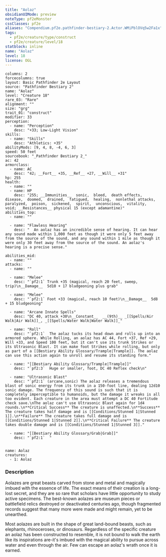 ```yaml
---
title: "Aolaz"
obsidianUIMode: preview
noteType: pf2eMonster
cssClasses: pf2e
aliases: "Compendium.pf2e.pathfinder-bestiary-2.Actor.WMiPblOVq5w2Fa1x" 
tags:
  - pf2e/creature/type/construct
  - pf2e/creature/level/18
statblock: inline
name: "Aolaz"
level: 18
license: OGL
---
```


```statblock
columns: 2
forcecolumns: true
layout: Basic Pathfinder 2e Layout
source: "Pathfinder Bestiary 2"
name: "Aolaz"
level: "Creature 18"
rare_03: "Rare"
alignment: ""
size: "grg"
trait_01: "construct"
modifier: 33
perception:
  - name: "Perception"
    desc: "+33; Low-Light Vision"
skills:
  - name: "Skills"
    desc: "Athletics: +35"
abilityMods: [9, 4, 8, -4, 6, 3]
speed: 50 feet
sourcebook: "_Pathfinder Bestiary 2_"
ac: 42
armorclass:
  - name: AC
    desc: "42; __Fort__ +35, __Ref__ +27, __Will__ +31"
hp: 255
health:
  - name: ""
  - name: HP
    desc: "255; __Immunities__  sonic,  bleed,  death effects,  disease,  doomed,  drained,  fatigued,  healing,  nonlethal attacks,  paralyzed,  poison,  sickened,  spirit,  unconscious,  vitality,  void; __Resistances__ physical 15 (except adamantine)"
abilities_top:
  - name: ""

  - name: "Flawless Hearing"
    desc: "  An aolaz has an incredible sense of hearing. It can hear any sound made within 1,000 feet as though it were only 5 feet away from the source of the sound, and any sound within 1 mile as though it were only 30 feet away from the source of the sound. An aolaz's hearing is a precise sense."

abilities_mid:
  - name: ""
attacks:
  - name: ""

  - name: "Melee"
    desc: "`pf2:1` Trunk +35 (magical, reach 20 feet, sweep, trip)\n__Damage__  5d10 + 17 bludgeoning plus grab"

  - name: "Melee"
    desc: "`pf2:1` Foot +33 (magical, reach 10 feet)\n__Damage__  5d8 + 15 bludgeoning"

  - name: "Arcane Innate Spells"
    desc: "DC 40, attack +30\n__Constant__  __(9th)__ _[[Spells/Air Walk|Air Walk]]_, _[[Spells/Water Walk|Water Walk]]_"

  - name: "Roll"
    desc: "`pf2:1`  The aolaz tucks its head down and rolls up into an armored sphere. While Rolling, an aolaz has AC 44, Fort +37, Ref +29, Will +33, and Speed 100 feet, but it can't use its trunk Strikes or its Ultrasonic Blast. It can make foot Strikes while rolling, but only as part of a [[Bestiary Ability Glossary/Trample|Trample]]. The aolaz can use this action again to unroll and resume its standing form."

  - name: "[[Bestiary Ability Glossary/Trample|Trample]]"
    desc: "`pf2:3`  Huge or smaller, foot, DC 40 Reflex check\n"

  - name: "Ultrasonic Blast"
    desc: "`pf2:1` (arcane,sonic) The aolaz releases a tremendous blast of sonic energy from its trunk in a 150-foot line, dealing 12d10 sonic damage. The frequency of this sound is such that it is completely imperceptible to humanoids, but the damage it wreaks is all too evident. Each creature in the area must attempt a DC 40 Fortitude check save.\nThe aolaz can't use Ultrasonic Blast again for 1d4 rounds.\n**Critical Success** The creature is unaffected.\n**Success** The creature takes half damage and is [[Conditions/Stunned 1|Stunned 1]].\n**Failure** The creature takes full damage and is [[Conditions/Stunned 1|Stunned 2]].\n**Critical Failure** The creature takes double damage and is [[Conditions/Stunned 1|Stunned 3]]."

  - name: "[[Bestiary Ability Glossary/Grab|Grab]]"
    desc: "`pf2:1`  "
 
```

```encounter-table
name: Aolaz
creatures:
  - 1: Aolaz
```


### Description
Aolazes are great beasts carved from stone and metal and magically imbued with the essence of life. The exact means of their creation is a long-lost secret, and they are so rare that scholars have little opportunity to study active specimens. The best-known aolazes are museum pieces or battlefield relics destroyed or deactivated centuries ago, though fragmented records suggest that many more were made and might remain, yet to be unearthed.

Most aolazes are built in the shape of great land-bound beasts, such as elephants, rhinoceroses, or dinosaurs. Regardless of the specific creature an aolaz has been constructed to resemble, it is not bound to walk the earth like its inspirations are-it's imbued with the magical ability to pursue across water and even through the air. Few can escape an aolaz's wrath once it is earned.

